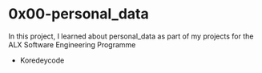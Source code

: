 # 0x00-personal_data
In this project, I learned about personal_data as part of my projects for the ALX Software Engineering Programme
* Koredeycode
